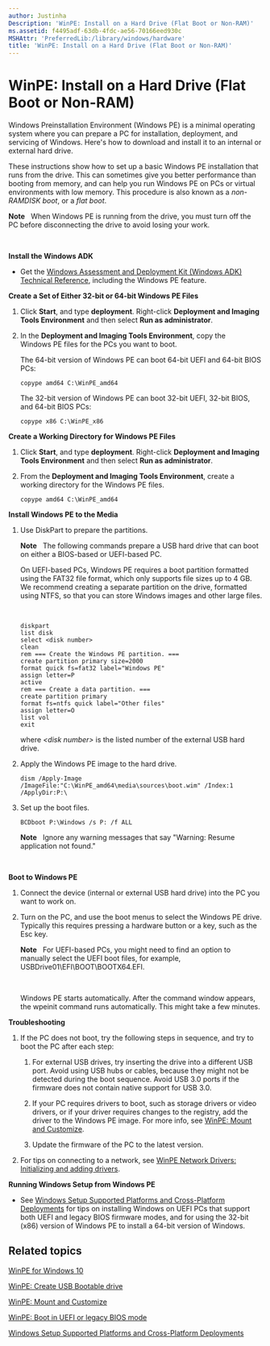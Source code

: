 ```yaml
---
author: Justinha
Description: 'WinPE: Install on a Hard Drive (Flat Boot or Non-RAM)'
ms.assetid: f4495adf-63db-4fdc-ae56-70166eed930c
MSHAttr: 'PreferredLib:/library/windows/hardware'
title: 'WinPE: Install on a Hard Drive (Flat Boot or Non-RAM)'
---
```


# WinPE: Install on a Hard Drive (Flat Boot or Non-RAM)


Windows Preinstallation Environment (Windows PE) is a minimal operating system where you can prepare a PC for installation, deployment, and servicing of Windows. Here's how to download and install it to an internal or external hard drive.

These instructions show how to set up a basic Windows PE installation that runs from the drive. This can sometimes give you better performance than booting from memory, and can help you run Windows PE on PCs or virtual environments with low memory. This procedure is also known as a *non-RAMDISK boot*, or a *flat boot*.

**Note**  
When Windows PE is running from the drive, you must turn off the PC before disconnecting the drive to avoid losing your work.

 

**Install the Windows ADK**

-   Get the [Windows Assessment and Deployment Kit (Windows ADK) Technical Reference](http://go.microsoft.com/fwlink/p/?LinkId=526803), including the Windows PE feature.

**Create a Set of Either 32-bit or 64-bit Windows PE Files**

1.  Click **Start**, and type **deployment**. Right-click **Deployment and Imaging Tools Environment** and then select **Run as administrator**.

2.  In the **Deployment and Imaging Tools Environment**, copy the Windows PE files for the PCs you want to boot.

    The 64-bit version of Windows PE can boot 64-bit UEFI and 64-bit BIOS PCs:

    ``` syntax
    copype amd64 C:\WinPE_amd64
    ```

    The 32-bit version of Windows PE can boot 32-bit UEFI, 32-bit BIOS, and 64-bit BIOS PCs:

    ``` syntax
    copype x86 C:\WinPE_x86
    ```

**Create a Working Directory for Windows PE Files**

1.  Click **Start**, and type **deployment**. Right-click **Deployment and Imaging Tools Environment** and then select **Run as administrator**.

2.  From the **Deployment and Imaging Tools Environment**, create a working directory for the Windows PE files.

    ``` syntax
    copype amd64 C:\WinPE_amd64
    ```

**Install Windows PE to the Media**

1.  Use DiskPart to prepare the partitions.

    **Note**  
    The following commands prepare a USB hard drive that can boot on either a BIOS-based or UEFI-based PC.

    On UEFI-based PCs, Windows PE requires a boot partition formatted using the FAT32 file format, which only supports file sizes up to 4 GB. We recommend creating a separate partition on the drive, formatted using NTFS, so that you can store Windows images and other large files.

     

    ``` syntax
    diskpart
    list disk
    select <disk number>
    clean
    rem === Create the Windows PE partition. ===
    create partition primary size=2000
    format quick fs=fat32 label="Windows PE"
    assign letter=P
    active
    rem === Create a data partition. ===
    create partition primary
    format fs=ntfs quick label="Other files"
    assign letter=O
    list vol
    exit
    ```

    where *&lt;disk number&gt;* is the listed number of the external USB hard drive.

2.  Apply the Windows PE image to the hard drive.

    ``` syntax
    dism /Apply-Image /ImageFile:"C:\WinPE_amd64\media\sources\boot.wim" /Index:1 /ApplyDir:P:\
    ```

3.  Set up the boot files.

    ``` syntax
    BCDboot P:\Windows /s P: /f ALL
    ```

    **Note**  
    Ignore any warning messages that say "Warning: Resume application not found."

     

**Boot to Windows PE**

1.  Connect the device (internal or external USB hard drive) into the PC you want to work on.

2.  Turn on the PC, and use the boot menus to select the Windows PE drive. Typically this requires pressing a hardware button or a key, such as the Esc key.

    **Note**  
    For UEFI-based PCs, you might need to find an option to manually select the UEFI boot files, for example, USBDrive01\\EFI\\BOOT\\BOOTX64.EFI.

     

    Windows PE starts automatically. After the command window appears, the wpeinit command runs automatically. This might take a few minutes.

**Troubleshooting**

1.  If the PC does not boot, try the following steps in sequence, and try to boot the PC after each step:

    1.  For external USB drives, try inserting the drive into a different USB port. Avoid using USB hubs or cables, because they might not be detected during the boot sequence. Avoid USB 3.0 ports if the firmware does not contain native support for USB 3.0.

    2.  If your PC requires drivers to boot, such as storage drivers or video drivers, or if your driver requires changes to the registry, add the driver to the Windows PE image. For more info, see [WinPE: Mount and Customize](winpe-mount-and-customize.md).

    3.  Update the firmware of the PC to the latest version.

2.  For tips on connecting to a network, see [WinPE Network Drivers: Initializing and adding drivers](winpe-network-drivers-initializing-and-adding-drivers.md).

**Running Windows Setup from Windows PE**

-   See [Windows Setup Supported Platforms and Cross-Platform Deployments](windows-setup-supported-platforms-and-cross-platform-deployments.md) for tips on installing Windows on UEFI PCs that support both UEFI and legacy BIOS firmware modes, and for using the 32-bit (x86) version of Windows PE to install a 64-bit version of Windows.

## <span id="related_topics"></span>Related topics


[WinPE for Windows 10](winpe-intro.md)

[WinPE: Create USB Bootable drive](winpe-create-usb-bootable-drive.md)

[WinPE: Mount and Customize](winpe-mount-and-customize.md)

[WinPE: Boot in UEFI or legacy BIOS mode](winpe-boot-in-uefi-or-legacy-bios-mode.md)

[Windows Setup Supported Platforms and Cross-Platform Deployments](windows-setup-supported-platforms-and-cross-platform-deployments.md)

 

 






